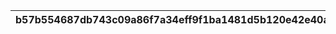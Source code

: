 |b57b554687db743c09a86f7a34eff9f1ba1481d5b120e42e40abf2ade1234fbc|98d14fbaec32cdc0dfde0e78c81c68b7779f9c6a868095009247d7be981cb757|d60e16a08480effb0a72034d2d96eb7bfc0f4a2226184a35067b951933eaf849|6fefad88ca6db4b9209ee7cfbb19df88b356371f1465e4f70ada2c84cb179c49|e9cb223d5f2ba503610b1905b8d1f6c8bd32883e67f01c2e17431838859c80ef|
| --- | --- | --- | --- | --- |